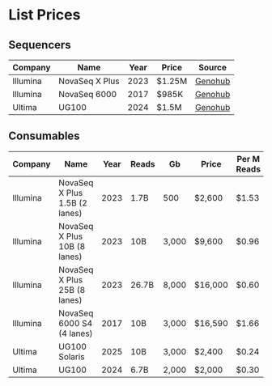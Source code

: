 # List Prices

## Sequencers

| Company  | Name           | Year | Price  | Source                                                                  |
|----------|----------------|------|--------|-------------------------------------------------------------------------|
| Illumina | NovaSeq X Plus | 2023 | $1.25M | [Genohub](https://genohub.com/ngs-sequencer/3/illumina-novaseq-x-plus/) |
| Illumina | NovaSeq 6000   | 2017 | $985K  | [Genohub](https://genohub.com/ngs-sequencer/5/illumina-novaseq-6000/)   |
| Ultima   | UG100          | 2024 | $1.5M  | [Genohub](https://genohub.com/ngs-sequencer/37/ultima-genomics-ug-100/) |

## Consumables

| Company  | Name                          | Year | Reads | Gb    | Price   | Per M Reads | Per Gb | Source                                                                        |
|----------|-------------------------------|------|-------|-------|---------|-------------|--------|-------------------------------------------------------------------------------|
| Illumina | NovaSeq X Plus 1.5B (2 lanes) | 2023 | 1.7B  | 500   | $2,600  | $1.53       | $5.2   | [Genohub](https://genohub.com/ngs-sequencer/3/illumina-novaseq-x-plus/)       |
| Illumina | NovaSeq X Plus 10B (8 lanes)  | 2023 | 10B   | 3,000 | $9,600  | $0.96       | $3.2   | [Genohub](https://genohub.com/ngs-sequencer/3/illumina-novaseq-x-plus/)       |
| Illumina | NovaSeq X Plus 25B (8 lanes)  | 2023 | 26.7B | 8,000 | $16,000 | $0.60       | $2.0   | [Genohub](https://genohub.com/ngs-sequencer/3/illumina-novaseq-x-plus/)       |
| Illumina | NovaSeq 6000 S4 (4 lanes)     | 2017 | 10B   | 3,000 | $16,590 | $1.66       | $5.53  | [Genohub](https://genohub.com/ngs-sequencer/5/illumina-novaseq-6000/)         |
| Ultima   | UG100 Solaris                 | 2025 | 10B   | 3,000 | $2,400  | $0.24       | $0.8   | [Ultima](https://www.ultimagenomics.com/products/ug-100-sequencing-platform/) |
| Ultima   | UG100                         | 2024 | 6.7B  | 2,000 | $2,000  | $0.30       | $1.0   | [Ultima](https://www.ultimagenomics.com/products/ug-100-sequencing-platform/) |
